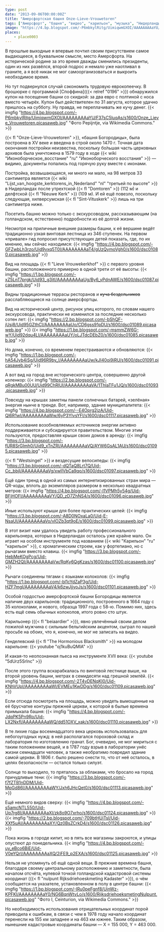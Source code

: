 ```yaml
---
type: post
date: "2013-09-06T00:00:00Z"
title: "Амерсфортская башня Onze-Lieve-Vrouwetoren"
tags: ["Амерсфорт", "башня", "видео", "карильон", "музыка", "Нидерланды"]
image: "https://4.bp.blogspot.com/-P6mbkylRitg/UimiqwmGXOI/AAAAAAAAaYU/F37sC5luqAs/s1600/Onze_Lieve_Vrouwetoren.picasaweb.jpg"
places:
    - place0003
---
```


В прошлые выходные я впервые почтил своим присутствием самое выдающееся, в буквальном смысле, место Амерсфорта. На истерической родине за это время дважды сменились президенты, один из них развёлся, второй подрос и немало уже наотливал в граните, а я всё никак не мог самоорганизоваться и выкроить необходимое время.

Но тут подвернулся случай сэкономить трудовую еврокопеечку. В брошюрке с программой [Споффина]({{< relref "0196" >}}) обнаружился купон на посещение башни со скидкой: за два евро с полтиной с носа вместо четырёх. Купон был действителен по 31 августа, которое удачно пришлось на субботу. Ну правда, не переплачивать же кучу денег.
{{< imgfig "https://4.bp.blogspot.com/-P6mbkylRitg/UimiqwmGXOI/AAAAAAAAaYU/F37sC5luqAs/s1600/Onze_Lieve_Vrouwetoren.picasaweb.jpg" "Фото Pepijntje, via Wikimedia Commons." >}}

<!--more-->

{{< fl "Onze-Lieve-Vrouwetoren" >}}, «башня Богородицы», была построена в XV веке и введена в строй около 1470 г. Точная дата окончания постройки неизвестна, поскольку бо́льшая часть церковных архивов была уничтожена в 1579 году в ходе {{< wiki "Иконоборческое_восстание" "ru" "Иконоборческого восстания" >}} — видимо, документы попались под горячую руку вместе с иконами.

Постройка, возвышающаяся, ни много ни мало, на 98 метров 33 сантиметра является {{< wiki "Lijst_van_hoogste_kerktorens_in_Nederland" "nl" "третьей по высоте" >}} в Нидерландах после утрехтской {{< fl "Domtoren" >}} (112 м) и делфтской {{< fl "Nieuwe Kerk" >}} (109 м). И ей ещё повезло, поскольку следующая, хилверсумская {{< fl "Sint-Vituskerk" >}} лишь на три сантиметра ниже.

Посетить башню можно только с экскурсоводом, рассказывающим (на голландском, естественно) подробности из её долгой жизни.

Несмотря на приличные внешние размеры башни, к её вершине ведёт традиционно узкая винтовая лестница из 346 ступенек. На первом «привале» гид попросил присутствующих детей показать, где, по их мнению, мы сейчас находимся:
{{< imgfig "https://4.bp.blogspot.com/-GFZwbLh3rzo/Uid9vxq5T0I/AAAAAAAAaT4/gUzQymoVgh0/s1600/dsc01080.picasaweb.jpg" >}}

Вид на площадь {{< fl "Lieve Vrouwekerkhof" >}} с первого уровня башни, расположенного примерно в одной трети от её высоты:
{{< imgfig "https://1.bp.blogspot.com/-xZ5LnT7prgk/Uid93_g3itI/AAAAAAAAaUg/By6_yPdnAWE/s1600/dsc01087.picasaweb.jpg" >}}

Видны традиционные террасы ресторанов и ~~куча бездельников~~ расслабляющиеся на солнце амерсфортцы.

Вид на исторический центр, рисунок улиц которого, по словам нашего экскурсовода, практически не изменился за последние несколько сотен лет:
{{< imgfig "https://2.bp.blogspot.com/-bShQF-jUsj8/Uid95GZthCI/AAAAAAAAaUo/CD6gss91pDU/s1600/dsc01089.picasaweb.jpg" >}}
{{< imgfig "https://1.bp.blogspot.com/-msmmZW6G-wY/Uid92dqu4LI/AAAAAAAAaUY/oLJTdcDEbZ0/s1600/dsc01085.picasaweb.jpg" >}}

Но дома, конечно, со временем перестраиваются и обновляются:
{{< imgfig "https://1.bp.blogspot.com/-hA54Jyb4iSg/Uid96R9by_I/AAAAAAAAaUw/kJI40oi9iRU/s1600/dsc01091.picasaweb.jpg" >}}

А вот вид на город вне исторического центра, совершенно другой коленкор:
{{< imgfig "https://2.bp.blogspot.com/-qRgkMBu00UU/Uid99ChRlUI/AAAAAAAAaVA/1ThlaTFu1JQ/s1600/dsc01093.picasaweb.jpg" >}}

Повсюду на крышах заметны панели солнечных батарей, «зелёная» энергия нынче в тренде. Вот, например, здание муниципалитета:
{{< imgfig "https://4.bp.blogspot.com/--E4Oprg2jzA/Uid-Ql6R1wI/AAAAAAAAaWw/6yP3YIvsYFI/s1600/dsc01117.picasaweb.jpg" >}}

Использование возобновляемых источников энергии активно поддерживается и субсидируется правительством. Многие этим пользуются, предоставляя крыши своих домов в аренду:
{{< imgfig "https://3.bp.blogspot.com/-fUR8SrGImh0/Uid9_xTnZRI/AAAAAAAAaVQ/AYW6GsAL1AU/s1600/dsc01095.picasaweb.jpg" >}}

{{< fl "Westsingel" >}} и вездесущие велосипеды:
{{< imgfig "https://3.bp.blogspot.com/-dQTaQ8Lrt7Q/Uid-Cc_bbjI/AAAAAAAAaVg/xwlIVbCa9qo/s1600/dsc01097.picasaweb.jpg" >}}

Ещё один тренд в одной из самых интернетизированных стран мира — QR-коды, вплоть до экземпляров размером в несколько квадратных метров:
{{< imgfig "https://4.bp.blogspot.com/-l1VPMh5y54g/Uid-BFiHOFI/AAAAAAAAaVY/QD_zD7ZhNS4/s1600/dsc01096.picasaweb.jpg" >}}

Иные используют крыши для более практических целей:
{{< imgfig "https://3.bp.blogspot.com/-A8D0NOxaLa0/Uid-E-NsaUI/AAAAAAAAaVo/vIOZb3qt9oE/s1600/dsc01099.picasaweb.jpg" >}}

В этот визит нам удалось увидеть работу профессионального карильонера, которых в Нидерландах осталось уже крайне мало. Он играет на особом инструменте под названием {{< wiki "Карильон" "ru" "карильон" >}}, с хроматическим строем, как у фортепиано, но с рычагами вместо клавиш.
{{< imgfig "https://3.bp.blogspot.com/-HebMeKOgPcg/Uid-GMZH2QI/AAAAAAAAaVw/RqKy6QgKzas/s1600/dsc01100.picasaweb.jpg" >}}

Рычаги соединены тягами с языками колоколов:
{{< imgfig "https://1.bp.blogspot.com/-bl1cYdZaP3g/Uid-HZF7mgI/AAAAAAAAaV4/k6zwJjjyoJs/s1600/dsc01101.picasaweb.jpg" >}}

Особой гордостью амерсфортской башни Богородицы является наличие двух карильонов: традиционного, построенного в 1664 году с 35 колоколами, и нового, образца 1997 года с 58-ю. Помимо них, здесь есть ещё семь обычных колоколов, итого ровно сто штук.

Карильонер ({{< fl "beiaardier" >}}), явно увлечённый своим делом пожилой мужчина с сильным бельгийским акцентом, сыграл по нашей просьбе на обоих, что я, конечно, не мог не записать на видео.

Генделевский {{< fl "The Hormonious Blacksmith" >}} на молодом карильоне:
{{< youtube "oj1kuBuQMlA" >}}

И какая-то неопознанная пьеса на инструменте XVII века:
{{< youtube "5dUrz5Srlnc" >}}

После этого группа вскарабкалась по винтовой лестнице выше, на второй уровень башни, метрах в семидесяти над грешной землёй.
{{< imgfig "https://4.bp.blogspot.com/-2T4vDENqKI0/Uid-KNhVUpI/AAAAAAAAaWI/EVMEu1KwDDg/s1600/dsc01109.picasaweb.jpg" >}}

Если отсюда посмотреть на площадь, можно увидеть вымощенные на её брусчатке контуры прежней церкви, к которой в былые времена примыкала башня:
{{< imgfig "https://4.bp.blogspot.com/-JdqPK5Pn9Ro/Uid-LX2NxfI/AAAAAAAAaWQ/dd51OXV_xak/s1600/dsc01110.picasaweb.jpg" >}}

В те лихие годы восемнадцатого века церковь использовалась для небогоугодных нужд: в ней располагался пороховой склад и лаборатория по изготовлению гранат. Бог, очевидно, не мог мириться с таким положением вещей, и в 1787 году взрыв в лаборатории унёс жизни семнадцати человек, а также необратимо повредил здание самой церкви. В 1806 г. было решено снести то, что от неё осталось, в целях безопасности — остался только силуэт.

Солнце то выходило, то пряталось за облаками, что бросало на город причудливые тени:
{{< imgfig "https://3.bp.blogspot.com/-f7fZTB1nDDM/Uid-MpGd86I/AAAAAAAAaWY/Jxh6JHcQet0/s1600/dsc01113.picasaweb.jpg" >}}

Ещё немного видов сверху:
{{< imgfig "https://4.bp.blogspot.com/-s5amcNTL550/Uid-Up7rg8I/AAAAAAAAaXI/zk8o9O7xrho/s1600/dsc01124.picasaweb.jpg" >}}
{{< imgfig "https://2.bp.blogspot.com/-709btHUiTsI/Uid-XXf5uAI/AAAAAAAAaXY/Qz0BsZCrkD4/s1600/dsc01126.picasaweb.jpg" >}}

Пока жизнь в городе кипит, но в пять все магазины закроются, и улицы опустеют до понедельника.
{{< imgfig "https://4.bp.blogspot.com/-uy_eBco6BiE/Uid-V0eYQrI/AAAAAAAAaXQ/2iFE9_p2EXA/s1600/dsc01125.picasaweb.jpg" >}}

Нельзя не упомянуть об ещё одной вещи. В прежние времена башня, благодаря своему центральному расположению и заметности, была началом отсчёта, нулевой точкой голландской кадастровой системы координат ({{< fl "nulpunt Rijksdriehoeskmeting Kadaster" >}}), о чём сообщается на указателе, установленном в полу в центре башни:
{{< imgfig "https://1.bp.blogspot.com/-IRu0peFgnf8/UinWz-KPFKI/AAAAAAAAaY0/NG6BqnWtvLo/s1600/RijksdriehoeksmetingNulpunt.picasaweb.jpg" "Фото I, Ceinturion, via Wikimedia Commons." >}}

Но необходимость использования отрицательных координат порой приводила к ошибкам, в связи с чем в 1978 году начало координат перенесли на 155 км западнее и на 463 км южнее. Таким образом, нынешние кадастровые координаты башни — X = 155 000, Y = 463 000.
